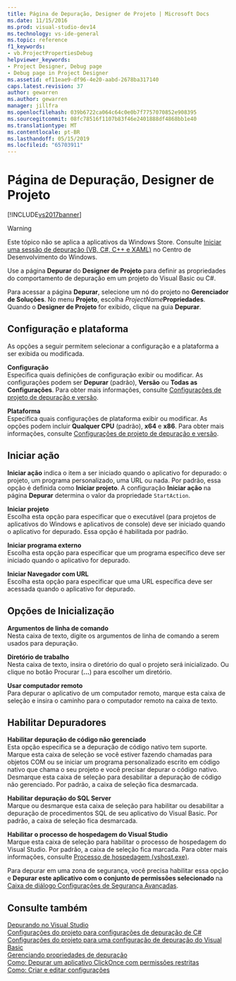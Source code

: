 ```yaml
---
title: Página de Depuração, Designer de Projeto | Microsoft Docs
ms.date: 11/15/2016
ms.prod: visual-studio-dev14
ms.technology: vs-ide-general
ms.topic: reference
f1_keywords:
- vb.ProjectPropertiesDebug
helpviewer_keywords:
- Project Designer, Debug page
- Debug page in Project Designer
ms.assetid: ef11eae9-df96-4e20-aabd-2678ba317140
caps.latest.revision: 37
author: gewarren
ms.author: gewarren
manager: jillfra
ms.openlocfilehash: 039b6722ca064c64c0e0b7f7757070852e908395
ms.sourcegitcommit: 08fc78516f1107b83f46e2401888df4868bb1e40
ms.translationtype: MT
ms.contentlocale: pt-BR
ms.lasthandoff: 05/15/2019
ms.locfileid: "65703911"
---
```

# <a name="debug-page-project-designer"></a>Página de Depuração, Designer de Projeto
[!INCLUDE[vs2017banner](../../includes/vs2017banner.md)]

> [!WARNING]
> Este tópico não se aplica a aplicativos da Windows Store. Consulte [Iniciar uma sessão de depuração (VB, C#, C++ e XAML)](../../debugger/start-a-debugging-session-for-a-store-app-in-visual-studio-vb-csharp-cpp-and-xaml.md) no Centro de Desenvolvimento do Windows.  
  
 Use a página **Depurar** do **Designer de Projeto** para definir as propriedades do comportamento de depuração em um projeto do Visual Basic ou C#.  
  
 Para acessar a página **Depurar**, selecione um nó do projeto no **Gerenciador de Soluções**. No menu **Projeto**, escolha _ProjectName_**Propriedades**. Quando o **Designer de Projeto** for exibido, clique na guia **Depurar**.  
  
## <a name="configuration-and-platform"></a>Configuração e plataforma  
 As opções a seguir permitem selecionar a configuração e a plataforma a ser exibida ou modificada.  
  
 **Configuração**  
 Especifica quais definições de configuração exibir ou modificar. As configurações podem ser **Depurar** (padrão), **Versão** ou **Todas as Configurações**. Para obter mais informações, consulte [Configurações de projeto de depuração e versão](https://msdn.microsoft.com/0440b300-0614-4511-901a-105b771b236e).  
  
 **Plataforma**  
 Especifica quais configurações de plataforma exibir ou modificar. As opções podem incluir **Qualquer CPU** (padrão), **x64** e **x86**. Para obter mais informações, consulte [Configurações de projeto de depuração e versão](https://msdn.microsoft.com/0440b300-0614-4511-901a-105b771b236e).  
  
## <a name="start-action"></a>Iniciar ação  
 **Iniciar ação** indica o item a ser iniciado quando o aplicativo for depurado: o projeto, um programa personalizado, uma URL ou nada. Por padrão, essa opção é definida como **Iniciar projeto**. A configuração **Iniciar ação** na página **Depurar** determina o valor da propriedade `StartAction`.  
  
 **Iniciar projeto**  
 Escolha esta opção para especificar que o executável (para projetos de aplicativos do Windows e aplicativos de console) deve ser iniciado quando o aplicativo for depurado. Essa opção é habilitada por padrão.  
  
 **Iniciar programa externo**  
 Escolha esta opção para especificar que um programa específico deve ser iniciado quando o aplicativo for depurado.  
  
 **Iniciar Navegador com URL**  
 Escolha esta opção para especificar que uma URL específica deve ser acessada quando o aplicativo for depurado.  
  
## <a name="start-options"></a>Opções de Inicialização  
 **Argumentos de linha de comando**  
 Nesta caixa de texto, digite os argumentos de linha de comando a serem usados para depuração.  
  
 **Diretório de trabalho**  
 Nesta caixa de texto, insira o diretório do qual o projeto será inicializado. Ou clique no botão Procurar (**...**) para escolher um diretório.  
  
 **Usar computador remoto**  
 Para depurar o aplicativo de um computador remoto, marque esta caixa de seleção e insira o caminho para o computador remoto na caixa de texto.  
  
## <a name="enable-debuggers"></a>Habilitar Depuradores  
 **Habilitar depuração de código não gerenciado**  
 Esta opção especifica se a depuração de código nativo tem suporte. Marque esta caixa de seleção se você estiver fazendo chamadas para objetos COM ou se iniciar um programa personalizado escrito em código nativo que chama o seu projeto e você precisar depurar o código nativo. Desmarque esta caixa de seleção para desabilitar a depuração de código não gerenciado. Por padrão, a caixa de seleção fica desmarcada.  
  
 **Habilitar depuração do SQL Server**  
 Marque ou desmarque esta caixa de seleção para habilitar ou desabilitar a depuração de procedimentos SQL de seu aplicativo do Visual Basic. Por padrão, a caixa de seleção fica desmarcada.  
  
 **Habilitar o processo de hospedagem do Visual Studio**  
 Marque esta caixa de seleção para habilitar o processo de hospedagem do Visual Studio. Por padrão, a caixa de seleção fica marcada. Para obter mais informações, consulte [Processo de hospedagem (vshost.exe)](../../ide/hosting-process-vshost-exe.md).  
  
 Para depurar em uma zona de segurança, você precisa habilitar essa opção e **Depurar este aplicativo com o conjunto de permissões selecionado** na [Caixa de diálogo Configurações de Segurança Avançadas](../../ide/reference/advanced-security-settings-dialog-box.md).  
  
## <a name="see-also"></a>Consulte também  
 [Depurando no Visual Studio](../../debugger/debugging-in-visual-studio.md)   
 [Configurações do projeto para configurações de depuração de C#](../../debugger/project-settings-for-csharp-debug-configurations.md)   
 [Configurações do projeto para uma configuração de depuração do Visual Basic](../../debugger/project-settings-for-a-visual-basic-debug-configuration.md)   
 [Gerenciando propriedades de depuração](https://msdn.microsoft.com/92474d16-e7fe-4fac-9287-6bd6b3a7eb68)   
 [Como: Depurar um aplicativo ClickOnce com permissões restritas](../../deployment/how-to-debug-a-clickonce-application-with-restricted-permissions.md)   
 [Como: Criar e editar configurações](../../ide/how-to-create-and-edit-configurations.md)
